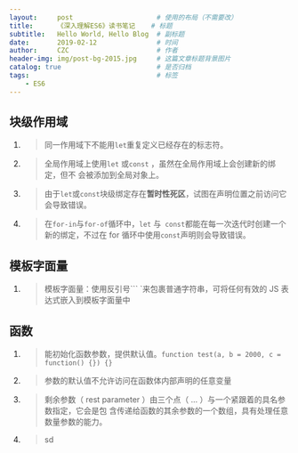 ```yaml
---
layout:     post                     # 使用的布局（不需要改）
title:      《深入理解ES6》读书笔记    # 标题 
subtitle:   Hello World, Hello Blog  # 副标题
date:       2019-02-12               # 时间
author:     CZC                      # 作者
header-img: img/post-bg-2015.jpg     # 这篇文章标题背景图片
catalog: true                        # 是否归档
tags:                                # 标签
    - ES6
---
```


## 块级作用域
1.  >同一作用域下不能用`let`重复定义已经存在的标志符。
2.  >全局作用域上使用`let` 或`const` ，虽然在全局作用域上会创建新的绑定，但不
会被添加到全局对象上。
3. >由于`let`或`const`块级绑定存在**暂时性死区**，试图在声明位置之前访问它会导致错误。
4. >在`for-in`与`for-of`循环中，`let` 与` const`都能在每一次迭代时创建一个新的绑定，不过在  for  循环中使用`const`声明则会导致错误。

## 模板字面量
1. >模板字面量：使用反引号``` `来包裹普通字符串，可将任何有效的 JS 表达式嵌入到模板字面量中

## 函数
1. >能初始化函数参数，提供默认值。`function test(a, b = 2000, c = function() {}) {}`
2. >参数的默认值不允许访问在函数体内部声明的任意变量
3. >剩余参数（ rest parameter ）由三个点（  ...  ）与一个紧跟着的具名参数指定，它会是包
含传递给函数的其余参数的一个数组，具有处理任意数量参数的能力。
4. >sd
